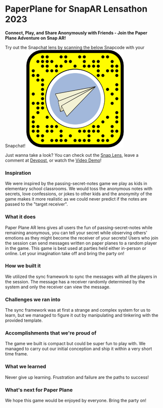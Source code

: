 # PaperPlane for SnapAR Lensathon 2023
**Connect, Play, and Share Anonymously with Friends - Join the Paper Plane Adventure on Snap AR!**
<br>

Try out the Snapchat lens by scanning the below Snapcode with your Snapchat!
![snapcode](/snapcode.png)

Just wanna take a look? You can check out the [Snap Lens](https://lens.snapchat.com/5f894b0b93fd4b1e8724c99aaaaac8fb), leave a comment at [Devpost](https://devpost.com/software/paper-plane-742lqz), or watch the [Video Demo](https://youtube.com/shorts/RElml8fUNO8)!
<br>

### Inspiration
We were inspired by the passing-secret-notes game we play as kids in elementary school classrooms. We would toss the anonymous notes with secrets, love confessions, or jokes to other kids and the anonymity of the game makes it more realistic as we could never predict if the notes are passed to the "target receiver". 

### What it does
Paper Plane AR lens gives all users the fun of passing-secret-notes while remaining anonymous, you can tell your secret while observing others' emotions as they might become the receiver of your secrets! Users who join the session can send messages written on paper planes to a random player in the game.  This game is best used at parties held either in-person or online. Let your imagination take off and bring the party on!

### How we built it
We utilized the sync framework to sync the messages with all the players in the session. The message has a receiver randomly determined by the system and only the receiver can view the message.

### Challenges we ran into
The sync framework was at first a strange and complex system for us to learn, but we managed to figure it out by manipulating and tinkering with the provided template.

### Accomplishments that we're proud of
The game we built is compact but could be super fun to play with. We managed to carry out our initial conception and ship it within a very short time frame.

### What we learned
Never give up learning. Frustration and failure are the paths to success!

### What's next for Paper Plane
We hope this game would be enjoyed by everyone. Bring the party on!